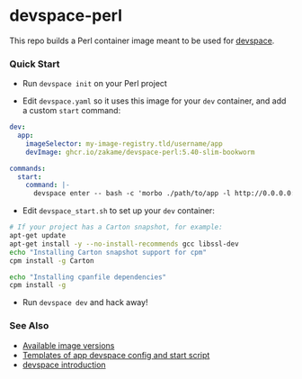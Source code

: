 # devspace-perl

This repo builds a Perl container image meant to be used for [devspace][0].

[0]: https://devspace.sh

### Quick Start

- Run `devspace init` on your Perl project

- Edit `devspace.yaml` so it uses this image for your `dev` 
  container, and add a custom `start` command:

```yaml
dev:
  app:
    imageSelector: my-image-registry.tld/username/app
    devImage: ghcr.io/zakame/devspace-perl:5.40-slim-bookworm

commands:
  start:
    command: |-
      devspace enter -- bash -c 'morbo ./path/to/app -l http://0.0.0.0:3000'
```

- Edit `devspace_start.sh` to set up your `dev` container:

```sh
# If your project has a Carton snapshot, for example:
apt-get update
apt-get install -y --no-install-recommends gcc libssl-dev
echo "Installing Carton snapshot support for cpm"
cpm install -g Carton

echo "Installing cpanfile dependencies"
cpm install -g
```

- Run `devspace dev` and hack away!


### See Also

- [Available image versions](https://github.com/zakame/devspace-perl/pkgs/container/devspace-perl/versions)
- [Templates of app devspace config and start script](./template)
- [devspace introduction](https://devspace.sh/docs/getting-started/introduction)
